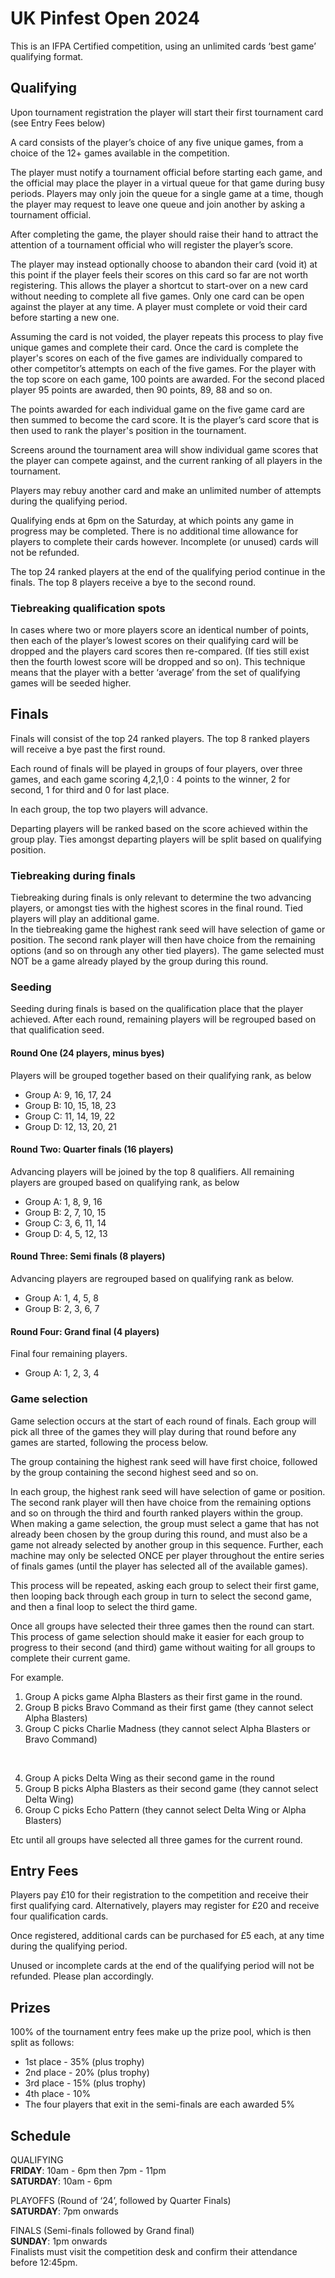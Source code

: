 # UK Pinfest Open 2024

This is an IFPA Certified competition, using an unlimited cards ‘best game’ qualifying format. 


## Qualifying

Upon tournament registration the player will start their first tournament card (see Entry Fees below)

A card consists of the player’s choice of any five unique games, from a choice of the 12+ games available in the competition. 

The player must notify a tournament official before starting each game, and the official may place the player in a virtual queue for that game during busy periods. Players may only join the queue for a single game at a time, though the player may request to leave one queue and join another by asking a tournament official.

After completing the game, the player should raise their hand to attract the attention of a tournament official who will register the player’s score. 

The player may instead optionally choose to abandon their card (void it) at this point if the player feels their scores on this card so far are not worth registering. This allows the player a shortcut to start-over on a new card without needing to complete all five games. Only one card can be open against the player at any time. A player must complete or void their card before starting a new one.

Assuming the card is not voided, the player repeats this process to play five unique games and complete their card. Once the card is complete the player's scores on each of the five games are individually compared to other competitor’s attempts on each of the five games. For the player with the top score on each game, 100 points are awarded. For the second placed player 95 points are awarded, then 90 points, 89, 88 and so on.

The points awarded for each individual game on the five game card are then summed to become the card score. It is the player’s card score that is then used to rank the player's position in the tournament.

Screens around the tournament area will show individual game scores that the player can compete against, and the current ranking of all players in the tournament.

Players may rebuy another card and make an unlimited number of attempts during the qualifying period.

Qualifying ends at 6pm on the Saturday, at which points any game in progress may be completed. There is no additional time allowance for players to complete their cards however. Incomplete (or unused) cards will not be refunded.

The top 24 ranked players at the end of the qualifying period continue in the finals. The top 8 players receive a bye to the second round.

### Tiebreaking qualification spots

In cases where two or more players score an identical number of points, then each of the player’s lowest scores on their qualifying card will be dropped and the players card scores then re-compared. (If ties still exist then the fourth lowest score will be dropped and so on). This technique means that the player with a better ‘average’ from the set of qualifying games will be seeded higher.


## Finals

Finals will consist of the top 24 ranked players. The top 8 ranked players will receive a bye past the first round.

Each round of finals will be played in groups of four players, over three games, and each game scoring 4,2,1,0 : 4 points to the winner, 2 for second, 1 for third and 0 for last place.

In each group, the top two players will advance.

Departing players will be ranked based on the score achieved within the group play. Ties amongst departing players will be split based on qualifying position.

### Tiebreaking during finals

Tiebreaking during finals is only relevant to determine the two advancing players, or amongst ties with the highest scores in the final round.  Tied players will play an additional game.  
In the tiebreaking game the highest rank seed will have selection of game or position. The second rank player will then have choice from the remaining options (and so on through any other tied players). The game selected must NOT be a game already played by the group during this round.

### Seeding 

Seeding during finals is based on the qualification place that the player achieved.  After each round, remaining players will be regrouped based on that qualification seed.

#### Round One (24 players, minus byes)

Players will be grouped together based on their qualifying rank, as below

- Group A: 9, 16, 17, 24
- Group B: 10, 15, 18, 23
- Group C: 11, 14, 19, 22
- Group D: 12, 13, 20, 21

#### Round Two: Quarter finals (16 players)

Advancing players will be joined by the top 8 qualifiers. All remaining players are grouped based on qualifying rank, as below

- Group A: 1, 8, 9, 16
- Group B: 2, 7, 10, 15
- Group C: 3, 6, 11, 14
- Group D: 4, 5, 12, 13

#### Round Three: Semi finals (8 players)

Advancing players are regrouped based on qualifying rank as below.

- Group A: 1, 4, 5, 8
- Group B: 2, 3, 6, 7

#### Round Four: Grand final (4 players)

Final four remaining players.

- Group A: 1, 2, 3, 4


### Game selection

Game selection occurs at the start of each round of finals. Each group will pick all three of the games they will play during that round before any games are started, following the process below.

The group containing the highest rank seed will have first choice, followed by the group containing the second highest seed and so on.

In each group, the highest rank seed will have selection of game or position. The second rank player will then have choice from the remaining options and so on through the third and fourth ranked players within the group.  When making a game selection, the group must select a game that has not already been chosen by the group during this round, and must also be a game not already selected by another group in this sequence. Further, each machine may only be selected ONCE per player throughout the entire series of finals games (until the player has selected all of the available games).

This process will be repeated, asking each group to select their first game, then looping back through each group in turn to select the second game, and then a final loop to select the third game.

Once all groups have selected their three games then the round can start. This process of game selection should make it easier for each group to progress to their second (and third) game without waiting for all groups to complete their current game.

For example.
1. Group A picks game Alpha Blasters as their first game in the round.
2. Group B picks Bravo Command as their first game (they cannot select Alpha Blasters)
3. Group C picks Charlie Madness (they cannot select Alpha Blasters or Bravo Command)

<br>

4. Group A picks Delta Wing as their second game in the round
5. Group B picks Alpha Blasters as their second game (they cannot select Delta Wing)
6. Group C picks Echo Pattern (they cannot select Delta Wing or Alpha Blasters)

Etc until all groups have selected all three games for the current round.


## Entry Fees

Players pay £10 for their registration to the competition and receive their first qualifying card.
Alternatively, players may register for £20 and receive four qualification cards.

Once registered, additional cards can be purchased for £5 each, at any time during the qualifying period.

Unused or incomplete cards at the end of the qualifying period will not be refunded. Please plan accordingly.


## Prizes

100% of the tournament entry fees make up the prize pool, which is then split as follows:
- 1st place - 35% (plus trophy)
- 2nd place - 20% (plus trophy)
- 3rd place - 15% (plus trophy)
- 4th place - 10%
- The four players that exit in the semi-finals are each awarded 5%


## Schedule

QUALIFYING <br>
**FRIDAY**: 10am - 6pm then 7pm - 11pm<br>
**SATURDAY**: 10am - 6pm<br> 

PLAYOFFS (Round of ‘24’, followed by Quarter Finals)<br>
**SATURDAY**: 7pm onwards<br>

FINALS (Semi-finals followed by Grand final)<br>
**SUNDAY**: 1pm onwards<br>
Finalists must visit the competition desk and confirm their attendance before 12:45pm.
